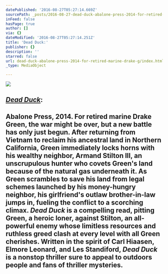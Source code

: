```yaml
---
datePublished: '2016-08-27T05:27:14.669Z'
sourcePath: _posts/2016-08-27-dead-duck-abalone-press-2014-for-retired-marine-drake-g.md
inFeed: false
hasPage: true
author: []
via: {}
dateModified: '2016-08-27T05:27:14.251Z'
title: 'Dead Duck:'
publisher: {}
description: ''
starred: false
url: dead-duck-abalone-press-2014-for-retired-marine-drake-g/index.html
_type: MediaObject

---
```

![](https://the-grid-user-content.s3-us-west-2.amazonaws.com/36cd93e1-20cb-4114-b1ee-eb7f90ff1038.jpg)

## _[Dead Duck][0]_:

## Abalone Press, 2014\. For retired marine Drake Green, the war might be over, but a new battle has only just begun. After returning from Vietnam to reclaim his ancestral land in Northern California, Green immediately locks horns with his wealthy neighbor, Armand Stilton III, an unscrupulous hunter who covets Green's land because of the natural gas underneath it. As Green scrambles to save his land from legal schemes launched by his money-hungry neighbor, his girlfriend's outlaw brother-in-law jumps in, fueling the conflict to a scorching climax. _Dead Duck_ is a compelling read, pitting Green, a heroic loner, against Stilton, an all-powerful enemy whose limitless resources and ruthless greed clash at every level with all Green cherishes. Written in the spirit of Carl Hiaasen, Elmore Leonard, and Les Standiford, _Dead Duck_ is a nonstop thriller sure to appeal to outdoors people and fans of thriller mysteries.

[0]: https://www.amazon.com/Dead-Duck-Mel-Mckinney/dp/0615878377/ref=melmckinney "Dead Duck"
